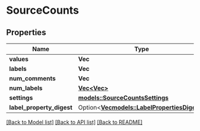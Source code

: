 # SourceCounts

## Properties

Name | Type | Description | Notes
------------ | ------------- | ------------- | -------------
**values** | **Vec<String>** |  | 
**labels** | **Vec<String>** |  | 
**num_comments** | **Vec<f64>** |  | 
**num_labels** | [**Vec<Vec<f64>>**](Vec.md) |  | 
**settings** | [**models::SourceCountsSettings**](SourceCountsSettings.md) |  | 
**label_property_digest** | Option<[**Vec<models::LabelPropertiesDigest>**](LabelPropertiesDigest.md)> |  | [optional]

[[Back to Model list]](../README.md#documentation-for-models) [[Back to API list]](../README.md#documentation-for-api-endpoints) [[Back to README]](../README.md)


